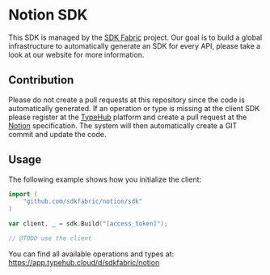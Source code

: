 
# Notion SDK

This SDK is managed by the [SDK Fabric](https://sdk-fabric.org/) project.
Our goal is to build a global infrastructure to automatically generate
an SDK for every API, please take a look at our website for more information.

## Contribution

Please do not create a pull requests at this repository since the code is
automatically generated. If an operation or type is missing at the client SDK
please register at the [TypeHub](https://typehub.cloud/) platform and create
a pull request at the [Notion](https://app.typehub.cloud/d/sdkfabric/notion)
specification. The system will then automatically create a GIT commit and update
the code.

## Usage

The following example shows how you initialize the client:

```go
import (
	"github.com/sdkfabric/notion/sdk"
)

var client, _ = sdk.Build("[access_token]");

// @TODO use the client
```

You can find all available operations and types at:
https://app.typehub.cloud/d/sdkfabric/notion
